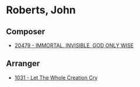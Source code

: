 # Roberts, John

## Composer

- [20479 - IMMORTAL, INVISIBLE, GOD ONLY WISE](/hymns/20479.md)

## Arranger

- [1031 - Let The Whole Creation Cry](/hymns/1031.md)

